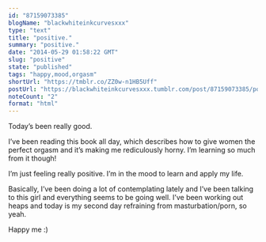 ```yaml
---
id: "87159073385"
blogName: "blackwhiteinkcurvesxxx"
type: "text"
title: "positive."
summary: "positive."
date: "2014-05-29 01:58:22 GMT"
slug: "positive"
state: "published"
tags: "happy,mood,orgasm"
shortUrl: "https://tmblr.co/ZZ0w-n1HB5Uff"
postUrl: "https://blackwhiteinkcurvesxxx.tumblr.com/post/87159073385/positive"
noteCount: "2"
format: "html"
---
```


Today’s been really good.

I’ve been reading this book all day, which describes how to give women the perfect orgasm and it’s making me rediculously horny. I’m learning so much from it though!

I’m just feeling really positive. I’m in the mood to learn and apply my life.

Basically, I’ve been doing a lot of contemplating lately and I’ve been talking to this girl and everything seems to be going well. I’ve been working out heaps and today is my second day refraining from masturbation/porn, so yeah. 

Happy me :)
